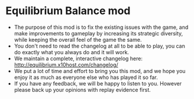 # Equilibrium Balance mod
- The purpose of this mod is to fix the existing issues with the game, and make improvements to gameplay by increasing its strategic diversity, while keeping the overall feel of the game the same.
- You don't need to read the changelog at all to be able to play, you can do exactly what you always do and it will work.
- We maintain a complete, interactive changelog here: http://equilibrium.x10host.com/changelog/ 
- We put a lot of time and effort to bring you this mod, and we hope you enjoy it as much as everyone else who has played it so far.
- If you have any feedback, we will be happy to listen to you. However please back up your opinions with replay evidence first.
